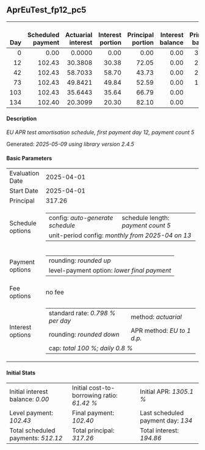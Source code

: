 <h2>AprEuTest_fp12_pc5</h2>
<table>
    <thead style="vertical-align: bottom;">
        <th style="text-align: right;">Day</th>
        <th style="text-align: right;">Scheduled payment</th>
        <th style="text-align: right;">Actuarial interest</th>
        <th style="text-align: right;">Interest portion</th>
        <th style="text-align: right;">Principal portion</th>
        <th style="text-align: right;">Interest balance</th>
        <th style="text-align: right;">Principal balance</th>
        <th style="text-align: right;">Total actuarial interest</th>
        <th style="text-align: right;">Total interest</th>
        <th style="text-align: right;">Total principal</th>
    </thead>
    <tr style="text-align: right;">
        <td class="ci00">0</td>
        <td class="ci01" style="white-space: nowrap;">0.00</td>
        <td class="ci02">0.0000</td>
        <td class="ci03">0.00</td>
        <td class="ci04">0.00</td>
        <td class="ci05">0.00</td>
        <td class="ci06">317.26</td>
        <td class="ci07">0.0000</td>
        <td class="ci08">0.00</td>
        <td class="ci09">0.00</td>
    </tr>
    <tr style="text-align: right;">
        <td class="ci00">12</td>
        <td class="ci01" style="white-space: nowrap;">102.43</td>
        <td class="ci02">30.3808</td>
        <td class="ci03">30.38</td>
        <td class="ci04">72.05</td>
        <td class="ci05">0.00</td>
        <td class="ci06">245.21</td>
        <td class="ci07">30.3808</td>
        <td class="ci08">30.38</td>
        <td class="ci09">72.05</td>
    </tr>
    <tr style="text-align: right;">
        <td class="ci00">42</td>
        <td class="ci01" style="white-space: nowrap;">102.43</td>
        <td class="ci02">58.7033</td>
        <td class="ci03">58.70</td>
        <td class="ci04">43.73</td>
        <td class="ci05">0.00</td>
        <td class="ci06">201.48</td>
        <td class="ci07">89.0841</td>
        <td class="ci08">89.08</td>
        <td class="ci09">115.78</td>
    </tr>
    <tr style="text-align: right;">
        <td class="ci00">73</td>
        <td class="ci01" style="white-space: nowrap;">102.43</td>
        <td class="ci02">49.8421</td>
        <td class="ci03">49.84</td>
        <td class="ci04">52.59</td>
        <td class="ci05">0.00</td>
        <td class="ci06">148.89</td>
        <td class="ci07">138.9262</td>
        <td class="ci08">138.92</td>
        <td class="ci09">168.37</td>
    </tr>
    <tr style="text-align: right;">
        <td class="ci00">103</td>
        <td class="ci01" style="white-space: nowrap;">102.43</td>
        <td class="ci02">35.6443</td>
        <td class="ci03">35.64</td>
        <td class="ci04">66.79</td>
        <td class="ci05">0.00</td>
        <td class="ci06">82.10</td>
        <td class="ci07">174.5705</td>
        <td class="ci08">174.56</td>
        <td class="ci09">235.16</td>
    </tr>
    <tr style="text-align: right;">
        <td class="ci00">134</td>
        <td class="ci01" style="white-space: nowrap;">102.40</td>
        <td class="ci02">20.3099</td>
        <td class="ci03">20.30</td>
        <td class="ci04">82.10</td>
        <td class="ci05">0.00</td>
        <td class="ci06">0.00</td>
        <td class="ci07">194.8804</td>
        <td class="ci08">194.86</td>
        <td class="ci09">317.26</td>
    </tr>
</table>
<h4>Description</h4>
<p><i>EU APR test amortisation schedule, first payment day 12, payment count 5</i></p>
<p>Generated: <i>2025-05-09 using library version 2.4.5</i></p>
<h4>Basic Parameters</h4>
<table>
    <tr>
        <td>Evaluation Date</td>
        <td>2025-04-01</td>
    </tr>
    <tr>
        <td>Start Date</td>
        <td>2025-04-01</td>
    </tr>
    <tr>
        <td>Principal</td>
        <td>317.26</td>
    </tr>
    <tr>
        <td>Schedule options</td>
        <td>
            <table>
                <tr>
                    <td>config: <i>auto-generate schedule</i></td>
                    <td>schedule length: <i><i>payment count</i> 5</i></td>
                </tr>
                <tr>
                    <td colspan="2" style="white-space: nowrap;">unit-period config: <i>monthly from 2025-04 on 13</i></td>
                </tr>
            </table>
        </td>
    </tr>
    <tr>
        <td>Payment options</td>
        <td>
            <table>
                <tr>
                    <td>rounding: <i>rounded up</i></td>
                </tr>
                <tr>
                    <td>level-payment option: <i>lower&nbsp;final&nbsp;payment</i></td>
                </tr>
            </table>
        </td>
    </tr>
    <tr>
        <td>Fee options</td>
        <td>no fee
        </td>
    </tr>
    <tr>
        <td>Interest options</td>
        <td>
            <table>
                <tr>
                    <td>standard rate: <i>0.798 % per day</i></td>
                    <td>method: <i>actuarial</i></td>
                </tr>
                <tr>
                    <td>rounding: <i>rounded down</i></td>
                    <td>APR method: <i>EU to 1 d.p.</i></td>
                </tr>
                <tr>
                    <td colspan="2">cap: <i>total 100 %; daily 0.8 %</td>
                </tr>
            </table>
        </td>
    </tr>
</table>
<h4>Initial Stats</h4>
<table>
    <tr>
        <td>Initial interest balance: <i>0.00</i></td>
        <td>Initial cost-to-borrowing ratio: <i>61.42 %</i></td>
        <td>Initial APR: <i>1305.1 %</i></td>
    </tr>
    <tr>
        <td>Level payment: <i>102.43</i></td>
        <td>Final payment: <i>102.40</i></td>
        <td>Last scheduled payment day: <i>134</i></td>
    </tr>
    <tr>
        <td>Total scheduled payments: <i>512.12</i></td>
        <td>Total principal: <i>317.26</i></td>
        <td>Total interest: <i>194.86</i></td>
    </tr>
</table>
